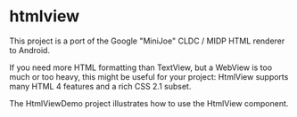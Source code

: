 htmlview
========

This project is a port of the Google "MiniJoe" CLDC / MIDP HTML renderer to Android.

If you need more HTML formatting than TextView, but a WebView is too much or too heavy, this might be useful for your project: HtmlView supports many HTML 4 features and a rich CSS 2.1 subset.

The HtmlViewDemo project illustrates how to use the HtmlView component.


